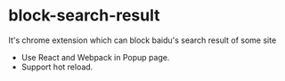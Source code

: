 # block-search-result
It's chrome extension which can block baidu's search result of some site

* Use React and Webpack in Popup page. 
* Support hot reload. 